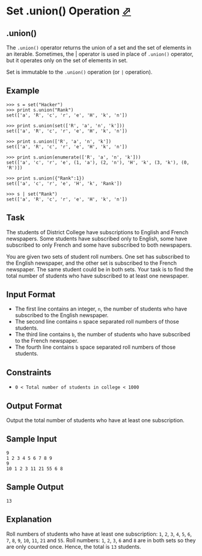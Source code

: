 # Set .union() Operation [⬀](https://www.hackerrank.com/challenges/py-set-union)

## .union()

The `.union()` operator returns the union of a set and the set of elements in an iterable.
Sometimes, the | operator is used in place of `.union()` operator, but it operates only on the set of elements in set.

Set is immutable to the `.union()` operation (or `|` operation).

## Example
```
>>> s = set("Hacker")
>>> print s.union("Rank")
set(['a', 'R', 'c', 'r', 'e', 'H', 'k', 'n'])

>>> print s.union(set(['R', 'a', 'n', 'k']))
set(['a', 'R', 'c', 'r', 'e', 'H', 'k', 'n'])

>>> print s.union(['R', 'a', 'n', 'k'])
set(['a', 'R', 'c', 'r', 'e', 'H', 'k', 'n'])

>>> print s.union(enumerate(['R', 'a', 'n', 'k']))
set(['a', 'c', 'r', 'e', (1, 'a'), (2, 'n'), 'H', 'k', (3, 'k'), (0, 'R')])

>>> print s.union({"Rank":1})
set(['a', 'c', 'r', 'e', 'H', 'k', 'Rank'])

>>> s | set("Rank")
set(['a', 'R', 'c', 'r', 'e', 'H', 'k', 'n'])
```

## Task

The students of District College have subscriptions to English and French newspapers. Some students have subscribed only to English, some have subscribed to only French and some have subscribed to both newspapers.

You are given two sets of student roll numbers. One set has subscribed to the English newspaper, and the other set is subscribed to the French newspaper. The same student could be in both sets. Your task is to find the total number of students who have subscribed to at least one newspaper.

## Input Format

- The first line contains an integer, `n`, the number of students who have subscribed to the English newspaper.
- The second line contains `n` space separated roll numbers of those students.
- The third line contains `b`, the number of students who have subscribed to the French newspaper.
- The fourth line contains `b` space separated roll numbers of those students.

## Constraints
- `0 < Total number of students in college < 1000`

## Output Format

Output the total number of students who have at least one subscription.

## Sample Input
```
9
1 2 3 4 5 6 7 8 9
9
10 1 2 3 11 21 55 6 8
```

## Sample Output
```
13
```

## Explanation

Roll numbers of students who have at least one subscription:
`1`, `2`, `3`, `4`, `5`, `6`, `7`, `8`, `9`, `10`, `11`, `21` and `55`. Roll numbers: `1`, `2`, `3`, `6` and `8` are in both sets so they are only counted once.
Hence, the total is `13` students.